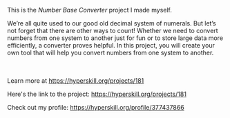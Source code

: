 This is the *Number Base Converter* project I made myself.


<p>We’re all quite used to our good old decimal system of numerals. But let’s not forget that there are other ways to count! Whether we need to convert numbers from one system to another just for fun or to store large data more efficiently, a converter proves helpful. In this project, you will create your own tool that will help you convert numbers from one system to another.</p><br/><br/>Learn more at <a href="https://hyperskill.org/projects/181?utm_source=ide&utm_medium=ide&utm_campaign=ide&utm_content=project-card">https://hyperskill.org/projects/181</a>

Here's the link to the project: https://hyperskill.org/projects/181

Check out my profile: https://hyperskill.org/profile/377437866